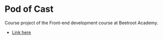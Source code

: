 # Pod of Cast

Сourse project of the Front-end development course at Beetroot Academy.

- [Link here](https://gor-vika.github.io/project-react/) 

